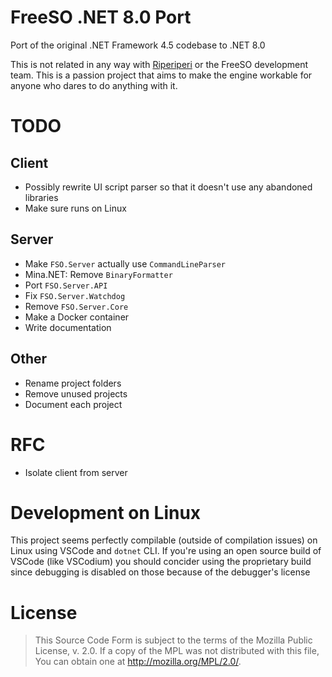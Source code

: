 # FreeSO .NET 8.0 Port
Port of the original .NET Framework 4.5 codebase to .NET 8.0

This is not related in any way with [Riperiperi](https://github.com/riperiperi) or the FreeSO development team. This is a passion project that aims to make the engine workable for anyone who dares to do anything with it.

# TODO
## Client
- Possibly rewrite UI script parser so that it doesn't use any abandoned libraries
- Make sure runs on Linux

## Server
- Make `FSO.Server` actually use `CommandLineParser`
- Mina.NET: Remove `BinaryFormatter`
- Port `FSO.Server.API`
- Fix `FSO.Server.Watchdog`
- Remove `FSO.Server.Core`
- Make a Docker container
- Write documentation

## Other
- Rename project folders
- Remove unused projects
- Document each project

# RFC
- Isolate client from server

# Development on Linux
This project seems perfectly compilable (outside of compilation issues) on Linux using VSCode and `dotnet` CLI. If you're using an open source build of VSCode (like VSCodium) you should concider using the proprietary build since debugging is disabled on those because of the debugger's license

# License
> This Source Code Form is subject to the terms of the Mozilla Public License, v. 2.0.
> If a copy of the MPL was not distributed with this file, You can obtain one at
> http://mozilla.org/MPL/2.0/.
